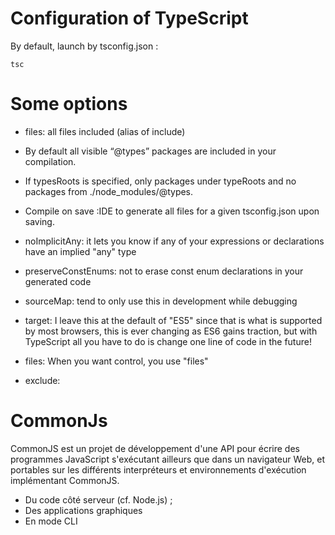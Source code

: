 # Configuration of TypeScript


By default, launch by tsconfig.json :

``` 
tsc
``` 

# Some options

+ files: all files included (alias of include)
+ By default all visible “@types” packages are included in your compilation.
+ If typesRoots is specified, only packages under typeRoots and no packages from ./node_modules/@types.
+ Compile on save :IDE to generate all files for a given tsconfig.json upon saving.

+ noImplicitAny:  it lets you know if any of your expressions or declarations have an implied "any" type
+ preserveConstEnums:  not to erase const enum declarations in your generated code
+ sourceMap:  tend to only use this in development while debugging
+ target: I leave this at the default of "ES5" since that is what is supported by most browsers, this is ever changing as ES6 gains traction, but with TypeScript all you have to do is change one line of code in the future!
+ files: When you want control, you use "files"
+ exclude: 


# CommonJs

CommonJS est un projet de développement d'une API pour écrire des programmes JavaScript s'exécutant ailleurs que dans un navigateur Web, et portables sur les différents interpréteurs et environnements d'exécution implémentant CommonJS.

+ Du code côté serveur (cf. Node.js) ;
+ Des applications graphiques 
+ En mode CLI